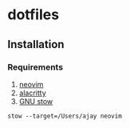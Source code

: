 # dotfiles

## Installation

### Requirements
1. [neovim](https://neovim.io)
2. [alacritty](https://alacritty.org)
3. [GNU stow](https://www.gnu.org/software/stow/)

```
stow --target=/Users/ajay neovim
```
